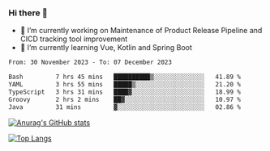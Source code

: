 ### Hi there 👋

- 🔭 I’m currently working on Maintenance of Product Release Pipeline and CICD tracking tool improvement
- 🌱 I’m currently learning Vue, Kotlin and Spring Boot

<!--START_SECTION:waka-->

```txt
From: 30 November 2023 - To: 07 December 2023

Bash         7 hrs 45 mins   ██████████▒░░░░░░░░░░░░░░   41.89 %
YAML         3 hrs 55 mins   █████▒░░░░░░░░░░░░░░░░░░░   21.20 %
TypeScript   3 hrs 31 mins   ████▓░░░░░░░░░░░░░░░░░░░░   18.99 %
Groovy       2 hrs 2 mins    ██▓░░░░░░░░░░░░░░░░░░░░░░   10.97 %
Java         31 mins         ▓░░░░░░░░░░░░░░░░░░░░░░░░   02.86 %
```

<!--END_SECTION:waka-->

[![Anurag's GitHub stats](https://github-readme-stats.vercel.app/api?username=yunhao981&show_icons=true&theme=solarized-dark)](https://github.com/anuraghazra/github-readme-stats)

[![Top Langs](https://github-readme-stats.vercel.app/api/top-langs/?username=yunhao981&theme=solarized-dark&layout=compact)](https://github.com/anuraghazra/github-readme-stats)

<!--
**yunhao981/yunhao981** is a ✨ _special_ ✨ repository because its `README.md` (this file) appears on your GitHub profile.

Here are some ideas to get you started:

- 🔭 I’m currently working on Maintenance of Release Pipeline and CICD tracking tool improvement
- 🌱 I’m currently learning Vue, Kotlin and Spring Boot
- 👯 I’m looking to collaborate on ...
- 🤔 I’m looking for help with ...
- 💬 Ask me about ...
- 📫 How to reach me: ...
- 😄 Pronouns: ...
- ⚡ Fun fact: ...
-->


